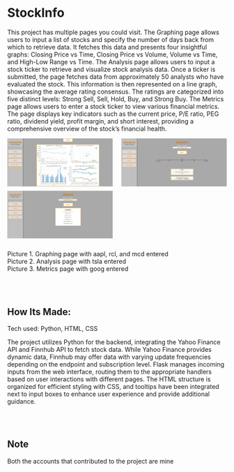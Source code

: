 # StockInfo

<!-- **Link to the website:** https://stockinfo-dtbq.onrender.com -->

This project has multiple pages you could visit. The Graphing page allows users to input a list of stocks and specify the number of days back from which to retrieve data. It fetches this data and presents four insightful graphs: Closing Price vs Time, Closing Price vs Volume, Volume vs Time, and High-Low Range vs Time. The Analysis page allows users to input a stock ticker to retrieve and visualize stock analysis data. Once a ticker is submitted, the page fetches data from approximately 50 analysts who have evaluated the stock. This information is then represented on a line graph, showcasing the average rating consensus. The ratings are categorized into five distinct levels: Strong Sell, Sell, Hold, Buy, and Strong Buy. The Metrics page allows users to enter a stock ticker to view various financial metrics. The page displays key indicators such as the current price, P/E ratio, PEG ratio, dividend yield, profit margin, and short interest, providing a comprehensive overview of the stock’s financial health.
 <!-- The Generate Report page enables users to input a list of stocks for evaluation. Based on specific metrics, it assesses each stock and categorizes it as Strong Buy, Buy, Maybe, or No Buy. The results are compiled into a downloadable CSV file, accessible via a button that appears once the report is generated. -->

<div style="display: flex; flex-wrap: wrap; justify-content: space-between;">
    <img src="docs/Screenshot 2024-08-14 121529.png" alt="Graph 1" style="width: 48%; margin-bottom: 10px;" />
    <img src="docs/Screenshot 2024-08-14 121549.png" alt="Graph 2" style="width: 48%; margin-bottom: 10px;" />
    <img src="docs/Screenshot 2024-08-14 121611.png" alt="Graph 3" style="width: 48%; margin-bottom: 10px;" />
    <!-- <img src="docs/Screenshot 2024-08-14 121629.png" alt="Graph 4" style="width: 48%; margin-bottom: 10px;" /> -->
</div>

<br>
Picture 1. Graphing page with aapl, rcl, and mcd entered <br>
Picture 2. Analysis page with tsla entered <br>
Picture 3. Metrics page with goog entered <br>
<!-- Picture 4. Generate Reports page after input was entered -->

<br><br>
## How Its Made:

Tech used: Python, HTML, CSS

The project utilizes Python for the backend, integrating the Yahoo Finance API and Finnhub API to fetch stock data. While Yahoo Finance provides dynamic data, Finnhub may offer data with varying update frequencies depending on the endpoint and subscription level. Flask manages incoming inputs from the web interface, routing them to the appropriate handlers based on user interactions with different pages. The HTML structure is organized for efficient styling with CSS, and tooltips have been integrated next to input boxes to enhance user experience and provide additional guidance.

<br><br>
## Note

Both the accounts that contributed to the project are mine